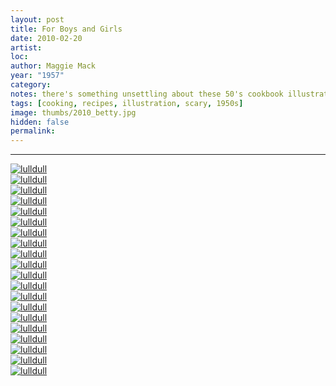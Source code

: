 ```yaml
---
layout: post
title: For Boys and Girls
date: 2010-02-20
artist: 
loc: 
author: Maggie Mack
year: "1957"
category: 
notes: there's something unsettling about these 50's cookbook illustrations...
tags: [cooking, recipes, illustration, scary, 1950s]
image: thumbs/2010_betty.jpg
hidden: false
permalink:
---
```






---


<div class="post_image">
	<a href="{{ site.baseurl }}/images/posts/2010_betty/011.jpg" target="_blank">
	<img src="{{ site.baseurl }}/images/posts/2010_betty/011.jpg" alt="lulldull"></a>
</div>


<div class="post_image">
	<a href="{{ site.baseurl }}/images/posts/2010_betty/002.jpg" target="_blank">
	<img src="{{ site.baseurl }}/images/posts/2010_betty/002.jpg" alt="lulldull"></a>
</div>



<div class="post_image">
	<a href="{{ site.baseurl }}/images/posts/2010_betty/003.jpg" target="_blank">
	<img src="{{ site.baseurl }}/images/posts/2010_betty/003.jpg" alt="lulldull"></a>
</div>


<div class="post_image">
	<a href="{{ site.baseurl }}/images/posts/2010_betty/004.jpg" target="_blank">
	<img src="{{ site.baseurl }}/images/posts/2010_betty/004.jpg" alt="lulldull"></a>
</div>


<div class="post_image">
	<a href="{{ site.baseurl }}/images/posts/2010_betty/001.jpg" target="_blank">
	<img src="{{ site.baseurl }}/images/posts/2010_betty/001.jpg" alt="lulldull"></a>
</div>

<div class="post_image">
	<a href="{{ site.baseurl }}/images/posts/2010_betty/005.jpg" target="_blank">
	<img src="{{ site.baseurl }}/images/posts/2010_betty/005.jpg" alt="lulldull"></a>
</div>

<div class="post_image">
	<a href="{{ site.baseurl }}/images/posts/2010_betty/006.jpg" target="_blank">
	<img src="{{ site.baseurl }}/images/posts/2010_betty/006.jpg" alt="lulldull"></a>
</div>

<div class="post_image">
	<a href="{{ site.baseurl }}/images/posts/2010_betty/007.jpg" target="_blank">
	<img src="{{ site.baseurl }}/images/posts/2010_betty/007.jpg" alt="lulldull"></a>
</div>

<div class="post_image">
	<a href="{{ site.baseurl }}/images/posts/2010_betty/008.jpg" target="_blank">
	<img src="{{ site.baseurl }}/images/posts/2010_betty/008.jpg" alt="lulldull"></a>
</div>


<div class="post_image">
	<a href="{{ site.baseurl }}/images/posts/2010_betty/009.jpg" target="_blank">
	<img src="{{ site.baseurl }}/images/posts/2010_betty/009.jpg" alt="lulldull"></a>
</div>


<div class="post_image">
	<a href="{{ site.baseurl }}/images/posts/2010_betty/010.jpg" target="_blank">
	<img src="{{ site.baseurl }}/images/posts/2010_betty/010.jpg" alt="lulldull"></a>
</div>

<div class="post_image">
	<a href="{{ site.baseurl }}/images/posts/2010_betty/011.jpg" target="_blank">
	<img src="{{ site.baseurl }}/images/posts/2010_betty/011.jpg" alt="lulldull"></a>
</div>

<div class="post_image">
	<a href="{{ site.baseurl }}/images/posts/2010_betty/012.jpg" target="_blank">
	<img src="{{ site.baseurl }}/images/posts/2010_betty/012.jpg" alt="lulldull"></a>
</div>


<div class="post_image">
	<a href="{{ site.baseurl }}/images/posts/2010_betty/013.jpg" target="_blank">
	<img src="{{ site.baseurl }}/images/posts/2010_betty/013.jpg" alt="lulldull"></a>
</div>

<div class="post_image">
	<a href="{{ site.baseurl }}/images/posts/2010_betty/014.jpg" target="_blank">
	<img src="{{ site.baseurl }}/images/posts/2010_betty/014.jpg" alt="lulldull"></a>
</div>

<div class="post_image">
	<a href="{{ site.baseurl }}/images/posts/2010_betty/015.jpg" target="_blank">
	<img src="{{ site.baseurl }}/images/posts/2010_betty/015.jpg" alt="lulldull"></a>
</div>

<div class="post_image">
	<a href="{{ site.baseurl }}/images/posts/2010_betty/016.jpg" target="_blank">
	<img src="{{ site.baseurl }}/images/posts/2010_betty/016.jpg" alt="lulldull"></a>
</div>

<div class="post_image">
	<a href="{{ site.baseurl }}/images/posts/2010_betty/017.jpg" target="_blank">
	<img src="{{ site.baseurl }}/images/posts/2010_betty/017.jpg" alt="lulldull"></a>
</div>

<div class="post_image">
	<a href="{{ site.baseurl }}/images/posts/2010_betty/018.jpg" target="_blank">
	<img src="{{ site.baseurl }}/images/posts/2010_betty/018.jpg" alt="lulldull"></a>
</div>

<div class="post_image">
	<a href="{{ site.baseurl }}/images/posts/2010_betty/019.jpg" target="_blank">
	<img src="{{ site.baseurl }}/images/posts/2010_betty/019.jpg" alt="lulldull"></a>
</div>


